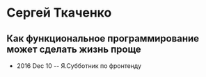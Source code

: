 # Сергей Ткаченко

## Как функциональное программирование может сделать жизнь проще
- 2016 Dec 10 -- Я.Субботник по фронтенду    
